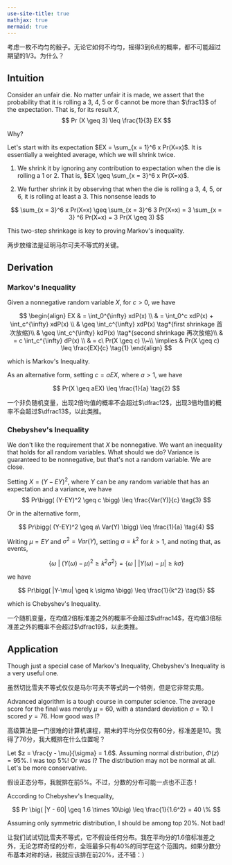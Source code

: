 ```yaml
---
use-site-title: true
mathjax: true
mermaid: true
---
```


考虑一枚不均匀的骰子。无论它如何不均匀，摇得3到6点的概率，都不可能超过期望的1/3。为什么？

## Intuition

Consider an unfair die. No matter unfair it is made, we assert that the probability that it is rolling a 3, 4, 5 or 6 cannot be more than $\frac13$ of the expectation. That is, for its result $X$,
$$
Pr (X \geq 3) \leq \frac{1}{3} EX
$$

Why?

Let's start with its expectation $EX = \sum_{x = 1}^6 x Pr(X=x)$. It is essentially a weighted average, which we will shrink twice. 

1. We shrink it by ignoring any contribution to expectation when the die is rolling a $1$ or $2$. That is, $EX \geq \sum_{x = 3}^6 x Pr(X=x)$.
   
2. We further shrink it by observing that when the die is rolling a 3, 4, 5, or 6, it is rolling at least a 3. This nonsense leads to 

$$
\sum_{x = 3}^6 x Pr(X=x) \geq \sum_{x = 3}^6 3 Pr(X=x) = 3 \sum_{x = 3} ^6 Pr(X=x) = 3 Pr(X \geq 3)
$$

This two-step shrinkage is key to proving Markov's inequality.

两步放缩法是证明马尔可夫不等式的关键。

## Derivation

### Markov's Inequality

Given a nonnegative random variable $X$,  for $c > 0$, we have

$$
\begin{align}
    EX & = \int_0^{\infty} xdP(x) \\
    & = \int_0^c xdP(x) + \int_c^{\infty} xdP(x) \\
    & \geq \int_c^{\infty} xdP(x)  \tag*{first shrinkage 首次放缩}\\
    & \geq \int_c^{\infty} kdP(x)  \tag*{second shrinkage 再次放缩}\\
    & = c \int_c^{\infty} dP(x) \\
    & = c\ Pr(X  \geq c) \\~\\
    \implies & Pr(X \geq c) \leq \frac{EX}{c} \tag{1}
\end{align}
$$

which is Markov's Inequality.

As an alternative form, setting $c = a EX$, where $a > 1$, we have

$$
Pr(X \geq aEX) \leq \frac{1}{a} \tag{2}
$$

一个非负随机变量，出现2倍均值的概率不会超过$\dfrac12$，出现3倍均值的概率不会超过$\dfrac13$，以此类推。

### Chebyshev's Inequality

We don't like the requirement that $X$ be nonnegative. We want an inequality that holds for all random variables. What should we do? Variance is guaranteed to be nonnegative, but that's not a random variable. We are close.

Setting $X =  (Y-EY)^2$, where $Y$ can be any random variable that has an expectation and a variance, we have
$$
Pr\bigg( (Y-EY)^2 \geq c \bigg) \leq \frac{Var(Y)}{c} \tag{3}
$$

Or in the alternative form,

$$
Pr\bigg( (Y-EY)^2 \geq a\ Var(Y) \bigg) \leq \frac{1}{a} \tag{4}
$$

Writing $\mu = EY$ and $\sigma^2 = Var(Y)$, setting $a = k^2$ for $k > 1$, and noting that, as events,

$$
\bigg\{\omega\ \bigg|\ (Y(\omega) - \mu)^2 \geq k^2 \sigma^2 \bigg\} = \bigg\{\omega\ \bigg|\ |Y(\omega) - \mu| \geq k \sigma \bigg\}
$$

we have

$$
Pr\bigg( |Y-\mu| \geq k \sigma \bigg) \leq \frac{1}{k^2} \tag{5}
$$

which is Chebyshev's Inequality.

一个随机变量，在均值2倍标准差之外的概率不会超过$\dfrac14$，在均值3倍标准差之外的概率不会超过$\dfrac19$，以此类推。

## Application

Though just a special case of Markov's Inequality, Chebyshev's Inequality is a very useful one.

虽然切比雪夫不等式仅仅是马尔可夫不等式的一个特例，但是它非常实用。

Advanced algorithm is a tough course in computer science. The average score for the final was merely $\mu = 60$, with a standard deviation $\sigma = 10$. I scored $y = 76$. How good was I?

高级算法是一门很难的计算机课程，期末的平均分仅仅有60分，标准差是10。我得了76分，我大概排在什么位置呢？

Let $z = \frac{y - \mu}{\sigma} = 1.6$. Assuming normal distribution, $\Phi(z) = 95\%$. I was top 5%! Or was I? The distribution may not be normal at all. Let's be more conservative.

假设正态分布，我就排在前5%。不过，分数的分布可能一点也不正态！

According to Chebyshev's Inequality, 

$$
Pr \big( |Y - 60| \geq 1.6 \times 10\big) \leq \frac{1}{1.6^2} = 40 \%
$$

Assuming only symmetric distribution, I should be among top 20%. Not bad!

让我们试试切比雪夫不等式，它不假设任何分布。我在平均分的1.6倍标准差之外，无论怎样奇怪的分布，全班最多只有40%的同学在这个范围内。如果分数分布基本对称的话，我就应该排在前20%，还不错：）